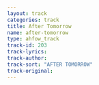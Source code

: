 ```yaml
---
layout: track
categories: track
title: After Tomorrow
name: after-tomorrow
type: ahfow_track
track-id: 203
track-lyrics: 
track-author: 
track-sort: "AFTER TOMORROW"
track-original: 
---
```

